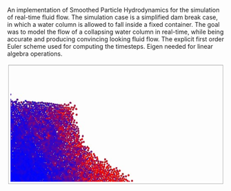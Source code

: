 An implementation of Smoothed Particle Hydrodynamics for the simulation of real-time fluid flow. The simulation case  is  a simplified dam break case, in which a water column is allowed to fall inside a fixed container. The goal was to model the flow of a collapsing water column in real-time, while being accurate and producing convincing looking fluid flow. The explicit first order Euler scheme used for computing the timesteps. Eigen needed for linear algebra operations.

![example_picture](https://github.com/rpmm/sph_sim/blob/master/example_pic.png?raw=true)
